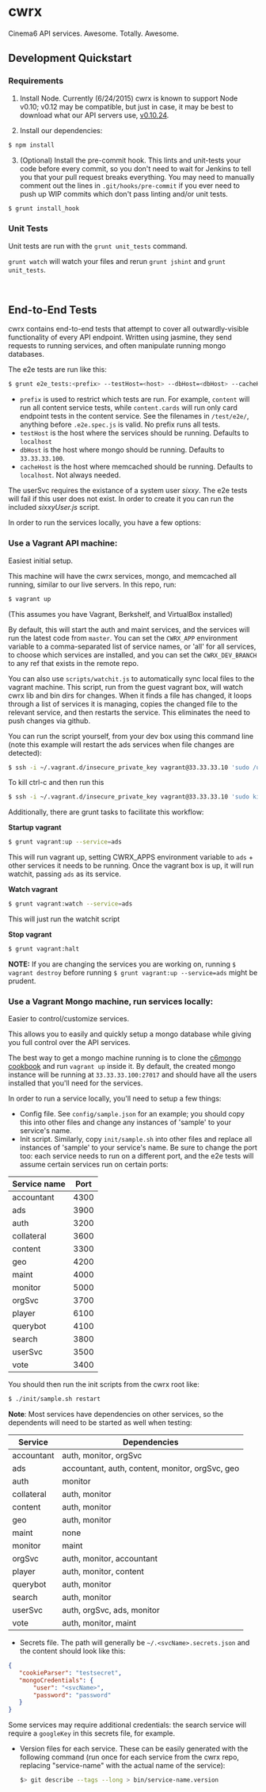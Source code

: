 cwrx
===

Cinema6 API services. Awesome. Totally. Awesome.

Development Quickstart
----------------------

### Requirements ###

 1. Install Node. Currently (6/24/2015) cwrx is known to support Node v0.10; v0.12 may be compatible, but just in case, it may be best to download what our API servers use, [v0.10.24](https://nodejs.org/dist/v0.10.24/).
 
 2. Install our dependencies:
 
   ```bash
   $ npm install
   ```
   
 3. (Optional) Install the pre-commit hook. This lints and unit-tests your code before every commit, so you don't need to wait for Jenkins to tell you that your pull request breaks everything. You may need to manually comment out the lines in `.git/hooks/pre-commit` if you ever need to push up WIP commits which don't pass linting and/or unit tests.
  
   ```bash
   $ grunt install_hook
   ```
   
### Unit Tests ###
   
Unit tests are run with the `grunt unit_tests` command.

`grunt watch` will watch your files and rerun `grunt jshint` and `grunt unit_tests`.

<br>

End-to-End Tests
----------------

cwrx contains end-to-end tests that attempt to cover all outwardly-visible functionality of every API endpoint. Written using jasmine, they send requests to running services, and often manipulate running mongo databases.

The e2e tests are run like this:

```bash
$ grunt e2e_tests:<prefix> --testHost=<host> --dbHost=<dbHost> --cacheHost=<cacheHost>
```

- `prefix` is used to restrict which tests are run. For example, `content` will run all content service tests, while `content.cards` will run only card endpoint tests in the content service. See the filenames in `/test/e2e/`, anything before `.e2e.spec.js` is valid. No prefix runs all tests.
- `testHost` is the host where the services should be running. Defaults to `localhost`
- `dbHost` is the host where mongo should be running. Defaults to `33.33.33.100`.
- `cacheHost` is the host where memcached should be running. Defaults to `localhost`. Not always needed.

The userSvc requires the existance of a system user *sixxy*. The e2e tests will fail if this user does not exist. In order to create it you can run the included *sixxyUser.js* script.

In order to run the services locally, you have a few options:

### Use a Vagrant API machine: ###
Easiest initial setup.

This machine will have the cwrx services, mongo, and memcached all running, similar to our live servers. In this repo, run:

```bash
$ vagrant up
```

(This assumes you have Vagrant, Berkshelf, and VirtualBox installed)

By default, this will start the auth and maint services, and the services will run the latest code from `master`. You can set the `CWRX_APP` environment variable to a comma-separated list of service names, or 'all' for all services, to choose which services are installed, and you can set the `CWRX_DEV_BRANCH` to any ref that exists in the remote repo.

You can also use `scripts/watchit.js` to automatically sync local files to the vagrant machine. This script, run from the guest vagrant box, will watch cwrx lib and bin dirs for changes.  When it finds a file has changed, it loops through a list of services it is managing, copies the changed file to the relevant service, and then restarts the service.  This eliminates the need to push changes via github.

You can run the script yourself, from your dev box using this command line (note this example will restart the ads services when file changes are detected):
```bash
$ ssh -i ~/.vagrant.d/insecure_private_key vagrant@33.33.33.10 'sudo /usr/local/bin/node /vagrant/    scripts/watchit.js ads'
```
To kill ctrl-c and then run this
```bash
$ ssh -i ~/.vagrant.d/insecure_private_key vagrant@33.33.33.10 'sudo killall watchit'
```

Additionally, there are grunt tasks to facilitate this workflow:

**Startup vagrant**

```bash
$ grunt vagrant:up --service=ads
```
This will run vagrant up, setting CWRX_APPS environment variable to `ads` + other services it needs to be running.  Once the vagrant box is up, it will run watchit, passing `ads` as its service.

**Watch vagrant**

```bash
$ grunt vagrant:watch --service=ads
```
This will just run the watchit script

**Stop vagrant**

```bash
$ grunt vagrant:halt
```

**NOTE:** If you are changing the services you are working on, running ```$ vagrant destroy``` before running ```$ grunt vagrant:up --service=ads``` might be prudent.

 
### Use a Vagrant Mongo machine, run services locally: ###
Easier to control/customize services.

This allows you to easily and quickly setup a mongo database while giving you full control over the API services.

The best way to get a mongo machine running is to clone the [c6mongo cookbook](https://bitbucket.org/cinema6/c6mongo) and run `vagrant up` inside it. By default, the created mongo instance will be running at `33.33.33.100:27017` and should have all the users installed that you'll need for the services.

In order to run a service locally, you'll need to setup a few things:
- Config file. See `config/sample.json` for an example; you should copy this into other files and change any instances of 'sample' to your service's name.
- Init script. Similarly, copy `init/sample.sh` into other files and replace all instances of 'sample' to your service's name. Be sure to change the port too: each service needs to run on a different port, and the e2e tests will assume certain services run on certain ports:

 | Service name | Port |
 | ------------ | ---- |
 | accountant   | 4300 |
 | ads          | 3900 |
 | auth         | 3200 |
 | collateral   | 3600 |
 | content      | 3300 |
 | geo          | 4200 |
 | maint        | 4000 |
 | monitor      | 5000 |
 | orgSvc       | 3700 |
 | player       | 6100 |
 | querybot     | 4100 |
 | search       | 3800 |
 | userSvc      | 3500 |
 | vote         | 3400 |

 You should then run the init scripts from the cwrx root like:
 ```bash
 $ ./init/sample.sh restart
 ```

  **Note**: Most services have dependencies on other services, so the
  dependents will need to be started as well when testing:

  | Service    | Dependencies                                    |
  | ---------- | ----------------------------------------------- |
  | accountant | auth, monitor, orgSvc                           |
  | ads        | accountant, auth, content, monitor, orgSvc, geo |
  | auth       | monitor                                         |
  | collateral | auth, monitor                                   |
  | content    | auth, monitor                                   |
  | geo        | auth, monitor                                   |
  | maint      | none                                            |
  | monitor    | maint                                           |
  | orgSvc     | auth, monitor, accountant                       |
  | player     | auth, monitor, content                          |
  | querybot   | auth, monitor                                   |
  | search     | auth, monitor                                   |
  | userSvc    | auth, orgSvc, ads, monitor                      |
  | vote       | auth, monitor, maint                            |

- Secrets file. The path will generally be `~/.<svcName>.secrets.json` and the content should look like this:
 ```json
 {
    "cookieParser": "testsecret",
    "mongoCredentials": {
        "user": "<svcName>",
        "password": "password"
    }
 }
 ```
 Some services may require additional credentials: the search service will require a `googleKey` in this secrets file, for example.

- Version files for each service. These can be easily generated with the
  following command (run once for each service from the cwrx repo,
  replacing "service-name" with the actual name of the service):
  ```bash
  $> git describe --tags --long > bin/service-name.version
  ```
